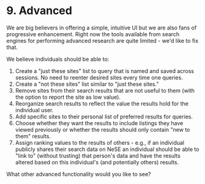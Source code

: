 # 9. Advanced

We are big believers in offering a simple, intuitive UI but we are also fans of progressive enhancement. Right now the tools available from search engines for performing advanced research are quite limited - we'd like to fix that.

We believe individuals should be able to:

1. Create a "just these sites" list to query that is named and saved across sessions. No need to reenter desired sites every time one queries.
2. Create a "not these sites" list similar to "just these sites."
3. Remove sites from their search results that are not useful to them \(with the option to report the site as low value\).
4. Reorganize search results to reflect the value the results hold for the individual user.
5. Add specific sites to their personal list of preferred results for queries.
6. Choose whether they want the results to include listings they have viewed previously or whether the results should only contain "new to them" results.
7. Assign ranking values to the results of others - e.g., if an individual publicly shares their search data on NeSE an individual should be able to "link to" \(without trusting\) that person's data and have the results altered based on this individual's \(and potentially others\) results.

What other advanced functionality would you like to see?

